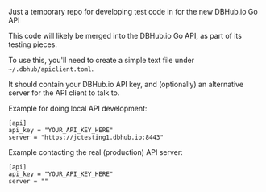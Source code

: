 Just a temporary repo for developing test code in for the new DBHub.io Go API

This code will likely be merged into the DBHub.io Go API, as part of its testing pieces.

To use this, you'll need to create a simple text file under `~/.dbhub/apiclient.toml`.

It should contain your DBHub.io API key, and (optionally) an alternative server
for the API client to talk to.

Example for doing local API development:

```
[api]
api_key = "YOUR_API_KEY_HERE"
server = "https://jctesting1.dbhub.io:8443"
```

Example contacting the real (production) API server:

```
[api]
api_key = "YOUR_API_KEY_HERE"
server = ""
```
